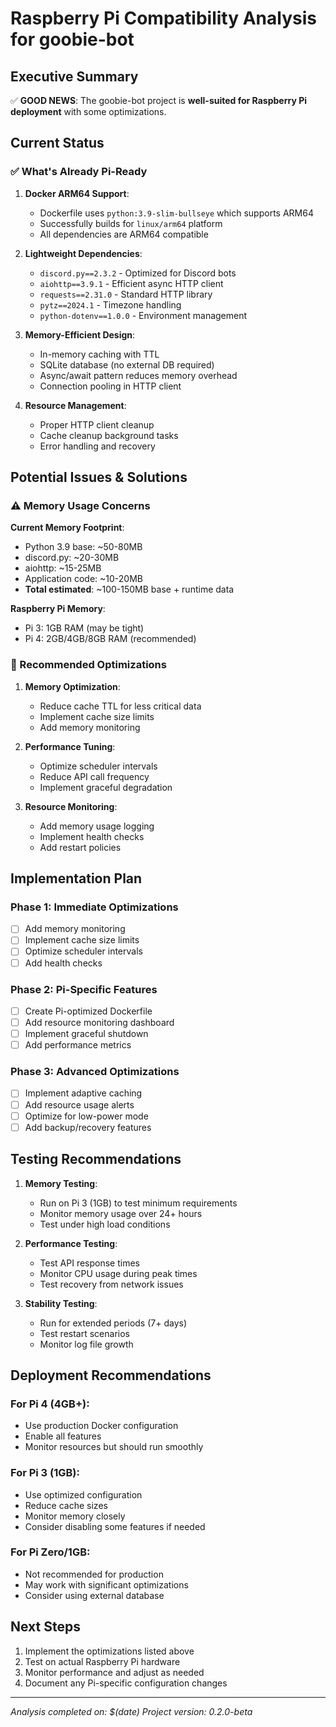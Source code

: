 # Raspberry Pi Compatibility Analysis for goobie-bot

## Executive Summary

✅ **GOOD NEWS**: The goobie-bot project is **well-suited for Raspberry Pi deployment** with some optimizations.

## Current Status

### ✅ What's Already Pi-Ready

1. **Docker ARM64 Support**:

   - Dockerfile uses `python:3.9-slim-bullseye` which supports ARM64
   - Successfully builds for `linux/arm64` platform
   - All dependencies are ARM64 compatible

2. **Lightweight Dependencies**:

   - `discord.py==2.3.2` - Optimized for Discord bots
   - `aiohttp==3.9.1` - Efficient async HTTP client
   - `requests==2.31.0` - Standard HTTP library
   - `pytz==2024.1` - Timezone handling
   - `python-dotenv==1.0.0` - Environment management

3. **Memory-Efficient Design**:

   - In-memory caching with TTL
   - SQLite database (no external DB required)
   - Async/await pattern reduces memory overhead
   - Connection pooling in HTTP client

4. **Resource Management**:
   - Proper HTTP client cleanup
   - Cache cleanup background tasks
   - Error handling and recovery

## Potential Issues & Solutions

### ⚠️ Memory Usage Concerns

**Current Memory Footprint**:

- Python 3.9 base: ~50-80MB
- discord.py: ~20-30MB
- aiohttp: ~15-25MB
- Application code: ~10-20MB
- **Total estimated**: ~100-150MB base + runtime data

**Raspberry Pi Memory**:

- Pi 3: 1GB RAM (may be tight)
- Pi 4: 2GB/4GB/8GB RAM (recommended)

### 🔧 Recommended Optimizations

1. **Memory Optimization**:

   - Reduce cache TTL for less critical data
   - Implement cache size limits
   - Add memory monitoring

2. **Performance Tuning**:

   - Optimize scheduler intervals
   - Reduce API call frequency
   - Implement graceful degradation

3. **Resource Monitoring**:
   - Add memory usage logging
   - Implement health checks
   - Add restart policies

## Implementation Plan

### Phase 1: Immediate Optimizations

- [ ] Add memory monitoring
- [ ] Implement cache size limits
- [ ] Optimize scheduler intervals
- [ ] Add health checks

### Phase 2: Pi-Specific Features

- [ ] Create Pi-optimized Dockerfile
- [ ] Add resource monitoring dashboard
- [ ] Implement graceful shutdown
- [ ] Add performance metrics

### Phase 3: Advanced Optimizations

- [ ] Implement adaptive caching
- [ ] Add resource usage alerts
- [ ] Optimize for low-power mode
- [ ] Add backup/recovery features

## Testing Recommendations

1. **Memory Testing**:

   - Run on Pi 3 (1GB) to test minimum requirements
   - Monitor memory usage over 24+ hours
   - Test under high load conditions

2. **Performance Testing**:

   - Test API response times
   - Monitor CPU usage during peak times
   - Test recovery from network issues

3. **Stability Testing**:
   - Run for extended periods (7+ days)
   - Test restart scenarios
   - Monitor log file growth

## Deployment Recommendations

### For Pi 4 (4GB+):

- Use production Docker configuration
- Enable all features
- Monitor resources but should run smoothly

### For Pi 3 (1GB):

- Use optimized configuration
- Reduce cache sizes
- Monitor memory closely
- Consider disabling some features if needed

### For Pi Zero/1GB:

- Not recommended for production
- May work with significant optimizations
- Consider using external database

## Next Steps

1. Implement the optimizations listed above
2. Test on actual Raspberry Pi hardware
3. Monitor performance and adjust as needed
4. Document any Pi-specific configuration changes

---

_Analysis completed on: $(date)_
_Project version: 0.2.0-beta_

